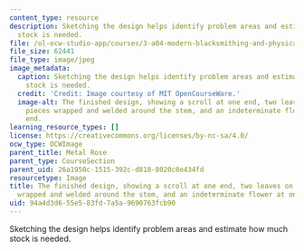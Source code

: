 ```yaml
---
content_type: resource
description: Sketching the design helps identify problem areas and estimate how much
  stock is needed.
file: /ol-ocw-studio-app/courses/3-a04-modern-blacksmithing-and-physical-metallurgy-fall-2008/94a4d3d655e583fd7a5a9690763fcb90_093.jpg
file_size: 62441
file_type: image/jpeg
image_metadata:
  caption: Sketching the design helps identify problem areas and estimate how much
    stock is needed.
  credit: 'Credit: Image courtesy of MIT OpenCourseWare.'
  image-alt: The finished design, showing a scroll at one end, two leaves on separate
    pieces wrapped and welded around the stem, and an indeterminate flower at one
    end.
learning_resource_types: []
license: https://creativecommons.org/licenses/by-nc-sa/4.0/
ocw_type: OCWImage
parent_title: Metal Rose
parent_type: CourseSection
parent_uid: 26a1950c-1515-392c-d818-8020c0e434fd
resourcetype: Image
title: The finished design, showing a scroll at one end, two leaves on separate pieces
  wrapped and welded around the stem, and an indeterminate flower at one end
uid: 94a4d3d6-55e5-83fd-7a5a-9690763fcb90
---
```

Sketching the design helps identify problem areas and estimate how much stock is needed.